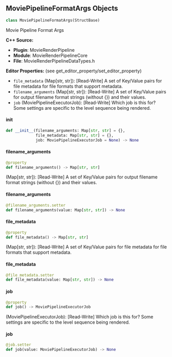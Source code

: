 ## MoviePipelineFormatArgs Objects

```python
class MoviePipelineFormatArgs(StructBase)
```

Movie Pipeline Format Args

**C++ Source:**

- **Plugin**: MovieRenderPipeline
- **Module**: MovieRenderPipelineCore
- **File**: MovieRenderPipelineDataTypes.h

**Editor Properties:** (see get_editor_property/set_editor_property)

- ``file_metadata`` (Map[str, str]):  [Read-Write] A set of Key/Value pairs for file metadata for file formats that support metadata.
- ``filename_arguments`` (Map[str, str]):  [Read-Write] A set of Key/Value pairs for output filename format strings (without {}) and their values.
- ``job`` (MoviePipelineExecutorJob):  [Read-Write] Which job is this for? Some settings are specific to the level sequence being rendered.

<a id="unreal.MoviePipelineFormatArgs.__init__"></a>

#### __init__

```python
def __init__(filename_arguments: Map[str, str] = {},
             file_metadata: Map[str, str] = {},
             job: MoviePipelineExecutorJob = None) -> None
```

<a id="unreal.MoviePipelineFormatArgs.filename_arguments"></a>

#### filename_arguments

```python
@property
def filename_arguments() -> Map[str, str]
```

(Map[str, str]):  [Read-Write] A set of Key/Value pairs for output filename format strings (without {}) and their values.

<a id="unreal.MoviePipelineFormatArgs.filename_arguments"></a>

#### filename_arguments

```python
@filename_arguments.setter
def filename_arguments(value: Map[str, str]) -> None
```

<a id="unreal.MoviePipelineFormatArgs.file_metadata"></a>

#### file_metadata

```python
@property
def file_metadata() -> Map[str, str]
```

(Map[str, str]):  [Read-Write] A set of Key/Value pairs for file metadata for file formats that support metadata.

<a id="unreal.MoviePipelineFormatArgs.file_metadata"></a>

#### file_metadata

```python
@file_metadata.setter
def file_metadata(value: Map[str, str]) -> None
```

<a id="unreal.MoviePipelineFormatArgs.job"></a>

#### job

```python
@property
def job() -> MoviePipelineExecutorJob
```

(MoviePipelineExecutorJob):  [Read-Write] Which job is this for? Some settings are specific to the level sequence being rendered.

<a id="unreal.MoviePipelineFormatArgs.job"></a>

#### job

```python
@job.setter
def job(value: MoviePipelineExecutorJob) -> None
```

<a id="unreal.MoviePipelineFilenameResolveParams"></a>